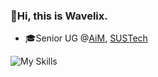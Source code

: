 ### 👋Hi, this is Wavelix.

- 🎓Senior UG @[AiM](https://sdim.sustech.edu.cn/), [SUSTech](https://www.sustech.edu.cn/en/)

![My Skills](https://skillicons.dev/icons?i=python,java,matlab,cpp,pytorch,ros,docker,linux,ubuntu,arch,raspberrypi,git,latex,markdown)

<!--
**Wavelix/wavelix** is a ✨ _special_ ✨ repository because its `README.md` (this file) appears on your GitHub profile.

Here are some ideas to get you started:

- 🔭 I’m currently working on ...
- 🌱 I’m currently learning ...
- 👯 I’m looking to collaborate on ...
- 🤔 I’m looking for help with ...
- 💬 Ask me about ...
- 📫 How to reach me: ...
- 😄 Pronouns: ...
- ⚡ Fun fact: ...
-->
